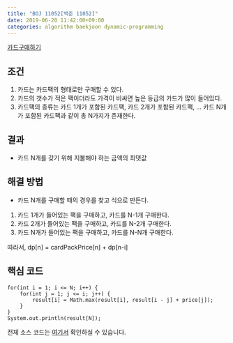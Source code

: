 ```yaml
---
title: "BOJ 11052[백준 11052]"
date: 2019-06-20 11:42:00+09:00
categories: algorithm baekjoon dynamic-programming
---
```

[카드구매하기][url]

## 조건

1. 카드는 카드팩의 형태로만 구매할 수 있다.
2. 카드의 갯수가 적은 팩이더라도 가격이 비싸면 높은 등급의 카드가 많이 들어있다.
3. 카드팩의 종류는 카드 1개가 포함된 카드팩, 카드 2개가 포함된 카드팩, ... 카드 N개가 포함된 카드팩과 같이 총 N가지가 존재한다.

## 결과

- 카드 N개를 갖기 위해 지불해야 하는 금액의 최댓값

## 해결 방법

- 카드 N개를 구매할 때의 경우를 찾고 식으로 만든다.
1. 카드 1개가 들어있는 팩을 구매하고, 카드를 N-1개 구매한다.
2. 카드 2개가 들어있는 팩을 구매하고, 카드를 N-2개 구매한다.
3. 카드 N개가 들어있는 팩을 구매하고, 카드를 N-N개 구매한다.

따라서, dp[n] = cardPackPrice[n] + dp[n-i]

## 핵심 코드

```
for(int i = 1; i <= N; i++) {
	for(int j = 1; j <= i; j++) {
		result[i] = Math.max(result[i], result[i - j] + price[j]);
	}
}
System.out.println(result[N]);
```

전체 소스 코드는 [여기서][solution] 확인하실 수 있습니다.


[url]: https://www.acmicpc.net/problem/11052
[solution]: https://github.com/ParkBeomMin/Algorithm/blob/master/Backjoon/src/B_11052.java
